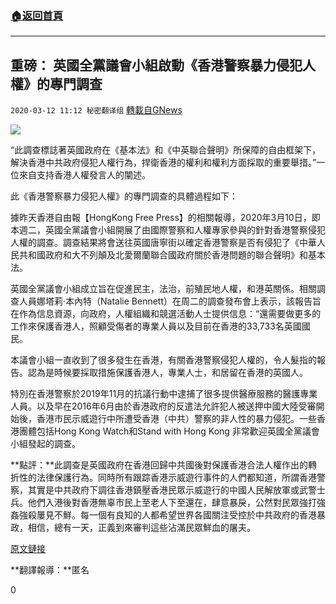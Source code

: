 ###  [:house:返回首頁](https://github.com/ourhimalayas/txt)
---

## 重磅： 英國全黨議會小組啟動《香港警察暴力侵犯人權》的專門調查
`2020-03-12 11:12 秘密翻译组` [轉載自GNews](https://gnews.org/zh-hant/139620/)

![](https://s3-ap-northeast-1.amazonaws.com/news.guo.offload.media/wp-content/uploads/2020/03/12111034/%E9%A6%99%E6%B8%AF.png)

“此調查標誌著英國政府在《基本法》和《中英聯合聲明》所保障的自由框架下，解決香港中共政府侵犯人權行為，捍衛香港的權利和權利方面採取的重要舉措。”一位來自支持香港人權發言人的闡述。

此《香港警察暴力侵犯人權》的專門調查的具體過程如下：

據昨天香港自由報【HongKong Free Press】的相關報導，2020年3月10日，即本週二，英國全黨議會小組開展了由國際警察和人權專家參與的針對香港警察侵犯人權的調查。調查結果將會送往英國唐寧街以確定香港警察是否有侵犯了《中華人民共和國政府和大不列顛及北愛爾蘭聯合國政府關於香港問題的聯合聲明》和基本法。

英國全黨議會小組成立旨在促進民主，法治，前殖民地人權，和港英關係。相關調查人員娜塔莉·本內特（Natalie Bennett）在周二的調查發布會上表示，該報告旨在作為信息資源，向政府，人權組織和競選活動人士提供信息：“還需要做更多的工作來保護香港人，照顧受傷者的專業人員以及目前在香港的33,733名英國國民。

本議會小組一直收到了很多發生在香港，有關香港警察侵犯人權的，令人髮指的報告。認為是時候要採取措施保護香港人，專業人士，和居留在香港的英國人。

特別在香港警察於2019年11月的抗議行動中逮捕了很多提供醫療服務的醫護專業人員。以及早在2016年6月由於香港政府的反遣法允許犯人被送押中國大陸受審開始後，香港市民示威遊行中所遭受香港（中共）警察的非人性的暴力侵犯。一些香港團體包括Hong Kong Watch和Stand with Hong Kong 非常歡迎英國全黨議會小組發起的調查。

**點評：**此調查是英國政府在香港回歸中共國後對保護香港合法人權作出的轉折性的法律保護行為。同時所有跟踪香港示威遊行事件的人們都知道，所謂香港警察，其實是中共政府下調往香港鎮壓香港民眾示威遊行的中國人民解放軍或武警士兵。他們入港後對香港無辜市民上至老人下至還在，肆意暴戾，公然對民眾強打強姦強殺屢見不鮮。每一個有良知的人都希望世界各國關注受控於中共政府的香港暴政，相信，總有一天，正義到來審判這些沾滿民眾鮮血的屠夫。

[原文鏈接](https://www.hongkongfp.com/2020/03/11/uk-parliamentarians-launch-probe-hong-kong-police-rights-violations/)

**翻譯報導：**匿名

0

